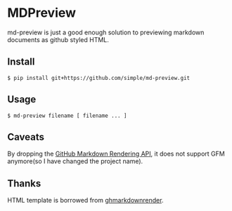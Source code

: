 # MDPreview

md-preview is just a good enough solution to previewing markdown documents
as github styled HTML.

## Install

	$ pip install git+https://github.com/simple/md-preview.git


## Usage

	$ md-preview filename [ filename ... ]


## Caveats

By dropping the [GitHub Markdown Rendering API](http://developer.github.com/v3/markdown/), it does not support GFM anymore(so I have changed the project name).

## Thanks

HTML template is borrowed from [ghmarkdownrender](https://github.com/magnetikonline/ghmarkdownrender).
